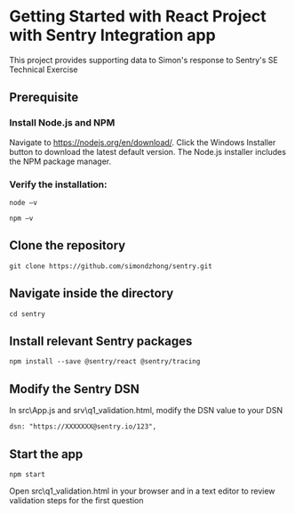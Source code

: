 # Getting Started with React Project with Sentry Integration app

This project provides supporting data to Simon's response to Sentry's SE Technical Exercise 

## Prerequisite 
### Install Node.js and NPM
Navigate to https://nodejs.org/en/download/. Click the Windows Installer button to download the latest default version.
The Node.js installer includes the NPM package manager.

### Verify the installation:
```
node –v
```
```
npm –v
```

## Clone the repository
```
git clone https://github.com/simondzhong/sentry.git
```

## Navigate inside the directory
```
cd sentry
```

## Install relevant Sentry packages
```
npm install --save @sentry/react @sentry/tracing
```

## Modify the Sentry DSN
In src\App.js and srv\q1_validation.html, modify the DSN value to your DSN
```
dsn: "https://XXXXXXX@sentry.io/123",
```

## Start the app
```
npm start
```

Open src\q1_validation.html in your browser and in a text editor to review validation steps for the first question
